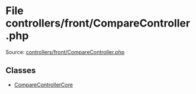 File controllers/front/CompareController.php
=========

Source: [controllers/front/CompareController.php](https://github.com/PrestaShop/PrestaShop/blob/1.5.4.1/controllers/front/CompareController.php)


Classes
-------

* [CompareControllerCore](class.CompareControllerCore.md)

